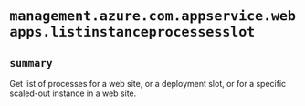# `management.azure.com.appservice.webapps.listinstanceprocessesslot`

## `summary`
Get list of processes for a web site, or a deployment slot, or for a specific scaled-out instance in a web site.


